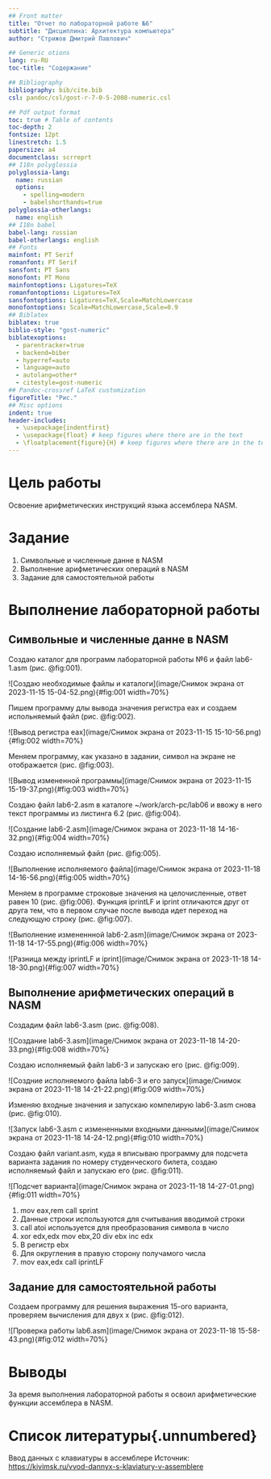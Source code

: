 ```yaml
---
## Front matter
title: "Отчет по лабораторной работе №6"
subtitle: "Дисциплина: Архитектура компьютера"
author: "Стрижов Дмитрий Павлович"

## Generic otions
lang: ru-RU
toc-title: "Содержание"

## Bibliography
bibliography: bib/cite.bib
csl: pandoc/csl/gost-r-7-0-5-2008-numeric.csl

## Pdf output format
toc: true # Table of contents
toc-depth: 2
fontsize: 12pt
linestretch: 1.5
papersize: a4
documentclass: scrreprt
## I18n polyglossia
polyglossia-lang:
  name: russian
  options:
	- spelling=modern
	- babelshorthands=true
polyglossia-otherlangs:
  name: english
## I18n babel
babel-lang: russian
babel-otherlangs: english
## Fonts
mainfont: PT Serif
romanfont: PT Serif
sansfont: PT Sans
monofont: PT Mono
mainfontoptions: Ligatures=TeX
romanfontoptions: Ligatures=TeX
sansfontoptions: Ligatures=TeX,Scale=MatchLowercase
monofontoptions: Scale=MatchLowercase,Scale=0.9
## Biblatex
biblatex: true
biblio-style: "gost-numeric"
biblatexoptions:
  - parentracker=true
  - backend=biber
  - hyperref=auto
  - language=auto
  - autolang=other*
  - citestyle=gost-numeric
## Pandoc-crossref LaTeX customization
figureTitle: "Рис."
## Misc options
indent: true
header-includes:
  - \usepackage{indentfirst}
  - \usepackage{float} # keep figures where there are in the text
  - \floatplacement{figure}{H} # keep figures where there are in the text
---
```


# Цель работы

Освоение арифметических инструкций языка ассемблера NASM.

# Задание

1. Символьные и численные данне в NASM
2. Выполнение арифметических операций в NASM
3. Задание для самостоятельной работы

# Выполнение лабораторной работы
## Символьные и численные данне в NASM

Создаю каталог для программ лабораторной работы №6 и файл lab6-1.asm (рис. @fig:001).

![Создаю необходимые файлы и каталоги](image/Снимок экрана от 2023-11-15 15-04-52.png){#fig:001 width=70%}

Пишем программу длы вывода значения регистра eax и создаем испольняемый файл (рис. @fig:002).

![Вывод регистра eax](image/Снимок экрана от 2023-11-15 15-10-56.png){#fig:002 width=70%}

Меняем программу, как указано в задании, символ на экране не отображается (рис. @fig:003).

![Вывод измененной программы](image/Снимок экрана от 2023-11-15 15-19-37.png){#fig:003 width=70%}

Создаю файл lab6-2.asm в каталоге ~/work/arch-pc/lab06 и ввожу в него текст программы из листинга 6.2 (рис. @fig:004).

![Создание lab6-2.asm](image/Снимок экрана от 2023-11-18 14-16-32.png){#fig:004 width=70%}

Создаю исполняемый файл (рис. @fig:005).

![Выполнение исполняемого файла](image/Снимок экрана от 2023-11-18 14-16-56.png){#fig:005 width=70%}

Меняем в программе строковые значения на целочисленные, ответ равен 10 (рис. @fig:006). Функция iprintLF и iprint отличаются друг от друга тем, что в первом случае после вывода идет переход на следующую строку (рис. @fig:007).

![Выполнение измененнной lab6-2.asm](image/Снимок экрана от 2023-11-18 14-17-55.png){#fig:006 width=70%}

![Разница между iprintLF и iprint](image/Снимок экрана от 2023-11-18 14-18-30.png){#fig:007 width=70%}

## Выполнение арифметических операций в NASM

Создадим файл lab6-3.asm (рис. @fig:008).

![Создание lab6-3.asm](image/Снимок экрана от 2023-11-18 14-20-33.png){#fig:008 width=70%}

Создаю исполняемый файл lab6-3 и запускаю его (рис. @fig:009).

![Создние исполняемого файла lab6-3 и его запуск](image/Снимок экрана от 2023-11-18 14-21-22.png){#fig:009 width=70%}

Изменяю входные значения и запускаю компелирую lab6-3.asm снова (рис. @fig:010).

![Запуск lab6-3.asm с измененными входными данными](image/Снимок экрана от 2023-11-18 14-24-12.png){#fig:010 width=70%}

Создаю файл variant.asm, куда я вписываю программу для подсчета варианта задания по номеру студенческого билета, создаю исполняемый файл и запускаю его (рис. @fig:011).

![Подсчет варианта](image/Снимок экрана от 2023-11-18 14-27-01.png){#fig:011 width=70%}

1. mov eax,rem
   call sprint
2. Данные строки используются для считывания вводимой строки
3. call atoi используется для преобразования символа в число
4. xor edx,edx
   mov ebx,20
   div ebx
   inc edx
5. В регистр ebx
6. Для округления в правую сторону получамого числа 
7. mov eax,edx
   call iprintLF

## Задание для самостоятельной работы

Создаем программу для решения выражения 15-ого варианта, проверяем вычисления для двух x (рис. @fig:012).

![Проверка работы lab6.asm](image/Снимок экрана от 2023-11-18 15-58-43.png){#fig:012 width=70%}

# Выводы

За время выполнения лабораторной работы я освоил арифметические функции ассемблера в NASM.

# Список литературы{.unnumbered}

Ввод данных с клавиатуры в ассемблере Источник: https://kivimsk.ru/vvod-dannyx-s-klaviatury-v-assemblere
